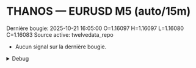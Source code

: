 # THANOS — EURUSD M5 (auto/15m)
Dernière bougie: 2025-10-21 16:05:00  O=1.16097  H=1.16097  L=1.16080  C=1.16083
Source active: twelvedata_repo

- Aucun signal sur la dernière bougie.

<details><summary>Debug</summary>

- TD_API_KEY manquant.

</details>